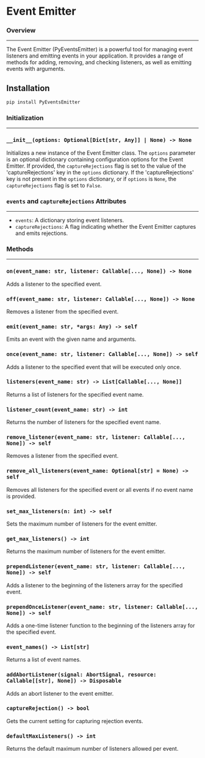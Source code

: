 # Event Emitter

### Overview
------------

The Event Emitter (PyEventsEmitter) is a powerful tool for managing event listeners and emitting events in your application. It provides a range of methods for adding, removing, and checking listeners, as well as emitting events with arguments.

## Installation

```sh
pip install PyEventsEmitter
```

### Initialization
-----------------

### `__init__(options: Optional[Dict[str, Any]] | None) -> None`
Initializes a new instance of the Event Emitter class. The `options` parameter is an optional dictionary containing configuration options for the Event Emitter. If provided, the `captureRejections` flag is set to the value of the 'captureRejections' key in the `options` dictionary. If the 'captureRejections' key is not present in the `options` dictionary, or if `options` is `None`, the `captureRejections` flag is set to `False`.

### `events` and `captureRejections` Attributes
-----------------------------------------

- `events`: A dictionary storing event listeners.
- `captureRejections`: A flag indicating whether the Event Emitter captures and emits rejections.

### Methods
---------

### `on(event_name: str, listener: Callable[..., None]) -> None`
Adds a listener to the specified event.

### `off(event_name: str, listener: Callable[..., None]) -> None`
Removes a listener from the specified event.

### `emit(event_name: str, *args: Any) -> self`
Emits an event with the given name and arguments.

### `once(event_name: str, listener: Callable[..., None]) -> self`
Adds a listener to the specified event that will be executed only once.

### `listeners(event_name: str) -> List[Callable[..., None]]`
Returns a list of listeners for the specified event name.

### `listener_count(event_name: str) -> int`
Returns the number of listeners for the specified event name.

### `remove_listener(event_name: str, listener: Callable[..., None]) -> self`
Removes a listener from the specified event.

### `remove_all_listeners(event_name: Optional[str] = None) -> self`
Removes all listeners for the specified event or all events if no event name is provided.

### `set_max_listeners(n: int) -> self`
Sets the maximum number of listeners for the event emitter.

### `get_max_listeners() -> int`
Returns the maximum number of listeners for the event emitter.

### `prependListener(event_name: str, listener: Callable[..., None]) -> self`
Adds a listener to the beginning of the listeners array for the specified event.

### `prependOnceListener(event_name: str, listener: Callable[..., None]) -> self`
Adds a one-time listener function to the beginning of the listeners array for the specified event.

### `event_names() -> List[str]`
Returns a list of event names.

### `addAbortListener(signal: AbortSignal, resource: Callable[[str], None]) -> Disposable`
Adds an abort listener to the event emitter.

### `captureRejection() -> bool`
Gets the current setting for capturing rejection events.

### `defaultMaxListeners() -> int`
Returns the default maximum number of listeners allowed per event.